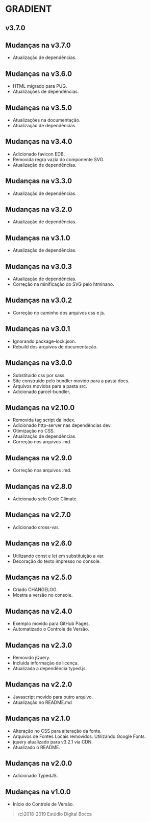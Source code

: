 # GRADIENT

## v3.7.0

## Mudanças na v3.7.0

- Atualização de dependências.

## Mudanças na v3.6.0

- HTML migrado para PUG.
- Atualizações de dependências.

## Mudanças na v3.5.0

- Atualizações na documentação.
- Atualização de dependências.

## Mudanças na v3.4.0

- Adicionado favicon EDB.
- Removida regra vazia do componente SVG.
- Atualização de dependências.

## Mudanças na v3.3.0

- Atualização de dependências.

## Mudanças na v3.2.0

- Atualização de dependências.

## Mudanças na v3.1.0

- Atualização de dependências.

## Mudanças na v3.0.3

- Atualização de dependências.
- Correção na minificação do SVG pelo htmlnano.

## Mudanças na v3.0.2

- Correção no caminho dos arquivos css e js.

## Mudanças na v3.0.1

- Ignorando package-lock.json.
- Rebuild dos arquivos de documentação.

## Mudanças na v3.0.0

- Substituído css por sass.
- Site construido pelo bundler movido para a pasta docs.
- Arquivos movidos para a pasta src.
- Adicionado parcel-bundler.

## Mudanças na v2.10.0

- Removida tag script da index.
- Adicionado http-server nas dependências dev.
- Otimização no CSS.
- Atualização de dependências.
- Correção nos arquivos .md.

## Mudanças na v2.9.0

- Correção nos arquivos .md.

## Mudanças na v2.8.0

- Adicionado selo Code Climate.

## Mudanças na v2.7.0

- Adicionado cross-var.

## Mudanças na v2.6.0

- Utilizando const e let em substituição a var.
- Decoração do texto impresso no console.

## Mudanças na v2.5.0

- Criado CHANGELOG.
- Mostra a versão no console.

## Mudanças na v2.4.0

- Exemplo movido para GitHub Pages.
- Automatizado o Controle de Versão.

## Mudanças na v2.3.0

- Removido jQuery.
- Incluída informação de licença.
- Atualizada a dependência typed.js.

## Mudanças na v2.2.0

- Javascript movido para outro arquivo.
- Atualização no README.md

## Mudanças na v2.1.0

- Alteração no CSS para alteração da fonte.
- Arquivos de Fontes Locais removidos. Utilizando Google Fonts.
- jquery atualizado para v3.2.1 via CDN.
- Atualizado o README.

## Mudanças na v2.0.0

- Adicionado TypedJS.

## Mudanças na v1.0.0

- Início do Controle de Versão.

>(c)2018-2019 Estúdio Digital Bocca
